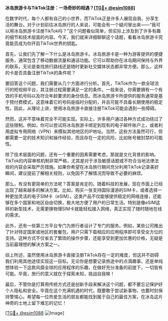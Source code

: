 **冰岛旅游卡与TikTok注册：一场奇妙的相遇？[[TG💪+ @esim1088](https://t.me/s/esim1088)]**

在数字时代，每个人都有自己的小世界，而TikTok正是许多人展现自我、分享生活的舞台。对于计划前往冰岛旅行的人来说，可能会有一个疑问冒出来——“我可以用冰岛旅游卡注册TikTok吗？”这个问题看似简单，但实际上涉及到了许多有趣的细节和技术层面的内容。今天，我们就来详细聊聊这个话题，看看冰岛旅游卡究竟能否成为你开启TikTok世界的钥匙。

首先，让我们先了解一下什么是冰岛旅游卡。冰岛旅游卡是一种为游客提供的便捷服务，通常包含了移动数据流量和通话功能。它可以帮助你在冰岛期间保持与外界的联系，无论是查找旅行路线还是随时更新社交媒体状态都非常方便。那么，这样的卡是否具备注册TikTok的条件呢？

要回答这个问题，我们需要从几个方面进行分析。首先，TikTok作为一款全球流行的短视频平台，其注册过程需要满足一定的条件。一般来说，你需要拥有一个有效的手机号码以及符合年龄要求的身份信息。而冰岛旅游卡所提供的服务通常是基于预付费模式，这意味着它的号码是临时分配的，并且可能不具备长期使用的稳定性。因此，从理论上讲，使用冰岛旅游卡直接注册TikTok可能会遇到一些障碍。

然而，这并不意味着完全不可能实现。实际上，许多用户通过各种方式成功绕过了这些限制。例如，你可以尝试将冰岛旅游卡绑定到现有的电子邮件账户上，或者利用虚拟专用网络（VPN）来模拟其他地区的IP地址。当然，这些方法虽然可行，但都需要一定的技术知识和操作经验，而且存在一定的风险，比如账号被封禁的可能性。

除了技术层面的问题，还有一个重要的因素需要考虑，那就是文化背景的影响。TikTok的内容审核机制非常严格，尤其是对于涉及敏感话题或不符合当地法律法规的内容会采取严厉措施。如果你希望在冰岛旅行期间充分利用TikTok记录美好瞬间，建议提前了解相关规则，以免因不了解情况而导致不必要的麻烦。

那么，有没有更简单的方法呢？答案是肯定的。随着科技的发展，现在市面上已经出现了越来越多的解决方案。比如，购买一张支持国际漫游的SIM卡，或者选择一种更加灵活的电子SIM卡（eSIM）。这类产品不仅能够提供稳定的网络连接，还能够在多个国家和地区自由切换，极大地方便了用户的日常生活。特别是像eSIM这样的新型技术，无需更换物理SIM卡就能轻松接入网络，真正实现了随时随地在线的需求。

此外，还有一些第三方平台专门为旅行者设计了专门的服务。例如，某些公司推出了针对特定国家或地区的套餐包，用户只需下载相应的应用程序即可享受全方位的支持。这种方式不仅省去了繁琐的操作步骤，还能享受到更加优惠的价格，无疑是当前最理想的解决方案之一。

综上所述，虽然使用冰岛旅游卡直接注册TikTok存在一定的难度，但这并不妨碍我们利用其他途径实现这一目标。无论你是想要记录旅途中的点滴趣事，还是单纯想体验一下这款风靡全球的应用程序的乐趣，在做好充分准备的前提下，一切皆有可能。毕竟，旅行的意义就在于探索未知，挑战自我嘛！

最后，不管你是打算用传统方式还是创新手段来解决这个问题，都不要忘记保护好个人隐私和安全。毕竟在这个充满机遇的时代，既要敢于尝试新事物，也要时刻保持警惕心。希望每一位热爱生活的朋友都能找到属于自己的最佳方案，在冰岛这片神奇的土地上留下难忘的记忆！

[[TG💪+ @esim1088](https://t.me/s/esim1088) ![Image](https://i.postimg.cc/4NQfJmqS/Snipaste-2025-05-13-00-14-12.png)]
